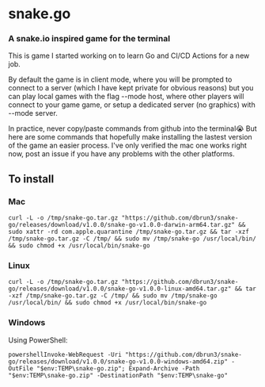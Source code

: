 # snake.go
### A snake.io inspired game for the terminal

This is game I started working on to learn Go and CI/CD Actions for a new job.

By default the game is in client mode, where you will be prompted to connect to a
server (which I have kept private for obvious reasons) but you can play local games 
with the flag --mode host, where other players will connect to your game game, 
or setup a dedicated server (no graphics) with --mode server.

In practice, never copy/paste commands from github into the terminal😭 
But here are some commands that hopefully make installing the lastest version 
of the game an easier process. I've only verified the mac one works right now, 
post an issue if you have any problems with the other platforms.

## To install
### Mac
```
curl -L -o /tmp/snake-go.tar.gz "https://github.com/dbrun3/snake-go/releases/download/v1.0.0/snake-go-v1.0.0-darwin-arm64.tar.gz" && sudo xattr -rd com.apple.quarantine /tmp/snake-go.tar.gz && tar -xzf /tmp/snake-go.tar.gz -C /tmp/ && sudo mv /tmp/snake-go /usr/local/bin/ && sudo chmod +x /usr/local/bin/snake-go
```
### Linux
```
curl -L -o /tmp/snake-go.tar.gz "https://github.com/dbrun3/snake-go/releases/download/v1.0.0/snake-go-v1.0.0-linux-amd64.tar.gz" && tar -xzf /tmp/snake-go.tar.gz -C /tmp/ && sudo mv /tmp/snake-go /usr/local/bin/ && sudo chmod +x /usr/local/bin/snake-go
```
### Windows
Using PowerShell:
```
powershellInvoke-WebRequest -Uri "https://github.com/dbrun3/snake-go/releases/download/v1.0.0/snake-go-v1.0.0-windows-amd64.zip" -OutFile "$env:TEMP\snake-go.zip"; Expand-Archive -Path "$env:TEMP\snake-go.zip" -DestinationPath "$env:TEMP\snake-go"
```